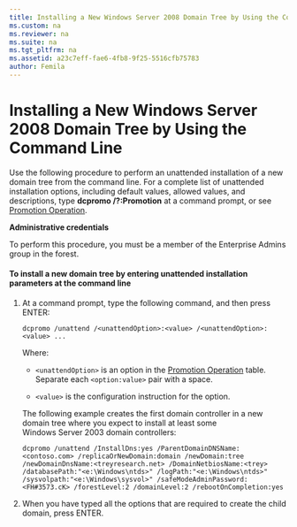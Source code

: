 ```yaml
---
title: Installing a New Windows Server 2008 Domain Tree by Using the Command Line
ms.custom: na
ms.reviewer: na
ms.suite: na
ms.tgt_pltfrm: na
ms.assetid: a23c7eff-fae6-4fb8-9f25-5516cfb75783
author: Femila
---
```

# Installing a New Windows Server 2008 Domain Tree by Using the Command Line
  Use the following procedure to perform an unattended installation of a new domain tree from the command line. For a complete list of unattended installation options, including default values, allowed values, and descriptions, type **dcpromo \/?:Promotion** at a command prompt, or see [Promotion Operation](../Topic/Promotion-Operation.md).  
  
 **Administrative credentials**  
  
 To perform this procedure, you must be a member of the Enterprise Admins group in the forest.  
  
#### To install a new domain tree by entering unattended installation parameters at the command line  
  
1.  At a command prompt, type the following command, and then press ENTER:  
  
     `dcpromo /unattend /<unattendOption>:<value> /<unattendOption>:<value> ...`  
  
     Where:  
  
    -   `<unattendOption>` is an option in the [Promotion Operation](../Topic/Promotion-Operation.md) table. Separate each `<option:value>` pair with a space.  
  
    -   `<value>` is the configuration instruction for the option.  
  
     The following example creates the first domain controller in a new domain tree where you expect to install at least some Windows Server 2003 domain controllers:  
  
     `dcpromo /unattend /InstallDns:yes /ParentDomainDNSName:<contoso.com> /replicaOrNewDomain:domain /newDomain:tree /newDomainDnsName:<treyresearch.net> /DomainNetbiosName:<trey> /databasePath:"<e:\Windows\ntds>" /logPath:"<e:\Windows\ntds>" /sysvolpath:"<e:\Windows\sysvol>" /safeModeAdminPassword:<FH#3573.cK> /forestLevel:2 /domainLevel:2 /rebootOnCompletion:yes`  
  
2.  When you have typed all the options that are required to create the child domain, press ENTER.  
  
  
